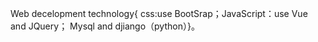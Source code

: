 Web decelopment technology{ css:use BootSrap；JavaScript：use Vue and JQuery； Mysql and  djiango（python）}。
